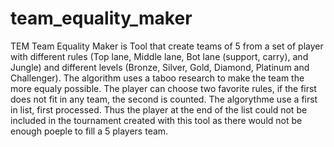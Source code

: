 # team_equality_maker
TEM
Team Equality Maker is Tool that create teams of 5 from a set of player with different rules (Top lane, Middle lane, Bot lane (support, carry), and Jungle)  and different levels (Bronze, Silver, Gold, Diamond, Platinum and Challenger). 
The algorithm uses a taboo research to make the team the more equaly possible. 
The player can choose two favorite rules, if the first does not fit in any team, the second is counted.
The algorythme use a first in list, first processed. Thus the player at the end of the list could not be included in the tournament created with this tool as there would not be enough poeple to fill a 5 players team.
